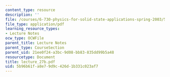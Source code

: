 ```yaml
---
content_type: resource
description: ''
file: /courses/6-730-physics-for-solid-state-applications-spring-2003/5b96b61fa8e79d9c426d1b331c023af7_lecture_27b.pdf
file_type: application/pdf
learning_resource_types:
- Lecture Notes
ocw_type: OCWFile
parent_title: Lecture Notes
parent_type: CourseSection
parent_uid: 21ee0f24-a3bc-9d08-bb83-835dd99b5a48
resourcetype: Document
title: lecture_27b.pdf
uid: 5b96b61f-a8e7-9d9c-426d-1b331c023af7
---
```

